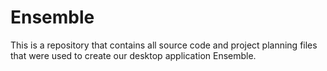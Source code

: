 # Ensemble
This is a repository that contains all source code and project planning files that were used to create our desktop application Ensemble. 
